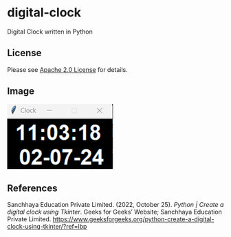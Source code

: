 # digital-clock

Digital Clock written in Python

## License

Please see [Apache 2.0 License](./LICENSE) for details.

## Image

![digital-clock](./images/digital-clock.png)

## References

Sanchhaya Education Private Limited. (2022, October 25). *Python | Create a digital clock using Tkinter*. Geeks for
Geeks’ Website; Sanchhaya Education Private
Limited. https://www.geeksforgeeks.org/python-create-a-digital-clock-using-tkinter/?ref=lbp
